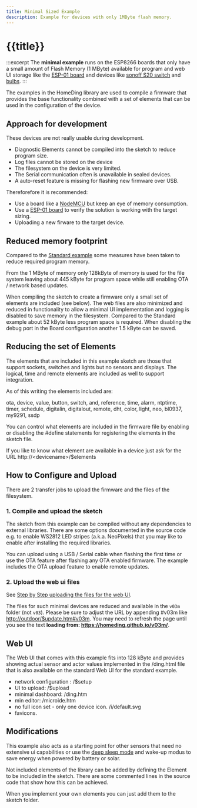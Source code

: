 ```yaml
---
title: Minimal Sized Example
description: Example for devices with only 1MByte flash memory.
---
```


# {{title}}

:::excerpt
The **minimal example** 
runs on the ESP8266 boards that only have a small amount of Flash Memory (1 MByte) available for program and web UI storage
like the [ESP-01 board](/boards/esp01.md) and devices like [sonoff S20 switch](/boards/sonoffbasic.md) and [bulbs](/boards/bulb.md).
:::

The examples in the HomeDing library are used to compile a firmware that provides the base functionality
combined with a set of elements that can be used in the configuration of the device.


## Approach for development 

These devices are not really usable during development.
* Diagnostic Elements cannot be compiled into the sketch to reduce program size.
* Log files cannot be stored on the device
* The filesystem on the device is very limited.
* The Serial communication often is unavailable in sealed devices.
* A auto-reset feature is missing for flashing new firmware over USB.

Thereforefore it is recommended:
* Use a board like a [NodeMCU](/boards/nodemcu.md) but keep an eye of memory consumption.
* Use a [ESP-01 board](/boards/esp01.md) to verify the solution is working with the target sizing.
* Uploading a new firware to the target device.


## Reduced memory footprint 

Compared to the [Standard example](/examples/standard.md) some measures have been taken to reduce required program memory. 

From the 1 MByte of memory only 128kByte of memory is used for the file system
leaving about 445 kByte for program space while still enabling OTA / network based updates.

When compiling the sketch to create a firmware only a small set of elements are included (see below). The web files are also minimized and reduced in functionality to allow a minimal UI implementation and logging is disabled to save memory in the filesystem.
Compared to the Standard example about 52 kByte less program space is required.
When disabling the debug port in the Board configuration another 1.5 kByte can be saved. 


## Reducing the set of Elements 

The elements that are included in this example sketch are those that support sockets, switches and lights but no sensors and displays. The logical, time and remote elements are included as well to support integration.

As of this writing the elements included are:

ota, device, value, button, switch, and, reference, time, alarm, ntptime, timer, schedule, digitalin, digitalout, remote, dht, color, light, neo, bl0937, my9291, ssdp

You can control what elements are included in the firmware file by enabling or disabling the #define statements for registering the elements in the sketch file.

If you like to know what element are available in a device just ask for the URL http://\<devicename\>/$elements


## How to Configure and Upload

There are 2 transfer jobs to upload the firmware and the files of the filesystem.


### 1. Compile and upload the sketch

The sketch from this example can be compiled without any dependencies to external libraries.
There are some options documented in the source code e.g. to enable WS2812 LED stripes (a.k.a. NeoPixels) that you may like to enable after installing the required libraries.

You can upload using a USB / Serial cable when flashing the first time or use the OTA feature after flashing any OTA enabled firmware.
The example includes the OTA upload feature to enable remote updates.


### 2. Upload the web ui files

See [Step by Step uploading the files for the web UI](/stepsupdateweb.md).

The files for such minimal devices are reduced and available in the `v03m` folder (not `v03`).
Please be sure to adjust the URL by appending #v03m like <http://outdoor/$update.htm#v03m>.
You may need to refresh the page until you see the text
**loading from: https://homeding.github.io/v03m/**.


## Web UI

The Web UI that comes with this example fits into 128 kByte and provides showing actual sensor and actor values implemented in the /ding.html file that is also available on the standard Web UI for the standard example.

* network configuration : /$setup
* UI to upload: /$upload
* minimal dashboard: /ding.htm
* min editor: /microide.htm
* no full icon set - only one device icon. /i/default.svg
* favicons.


## Modifications

This example also acts as a starting point for other sensors that need no extensive ui capabilities or use the [deep sleep mode](/boards/deepsleep.md) and wake-up modus to save energy when powered by battery or solar.

Not included elements of the library can be added by defining the Element to be included in the sketch. There are some commented lines in the source code that show how this can be achieved.

When you implement your own elements you can just add them to the sketch folder.




<!-- 
## OTA Update

* <https://github.com/arendst/Sonoff-Tasmota>
* <https://goblinsleg.wordpress.com/category/sonoff-tasmota/>
* <https://github.com/ct-Open-Source/tuya-convert/wiki/Compatible-devices>
* <https://www.heise.de/ct/artikel/Tuya-Convert-Escaping-the-IoT-Cloud-no-solder-need-4284830.html>
* <https://goblinsleg.wordpress.com/category/sonoff-tasmota/>
* <https://goblinsleg.wordpress.com/2017/12/28/diy-home-automation-with-openhab-2-part-3/>
 -->


